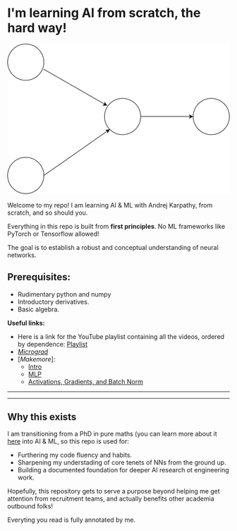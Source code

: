 # I'm learning AI from scratch, the hard way!

![diagram](./assets/diagram.drawio.svg)

Welcome to my repo! I am learning AI & ML with Andrej Karpathy, from scratch, and so should you.

Everything in this repo is built from **first principles**. No ML frameworks like PyTorch or Tensorflow allowed! 

The goal is to establish a robust and conceptual understanding of neural networks. 

## Prerequisites:
- Rudimentary python and numpy
- Introductory derivatives.
- Basic algebra.

**Useful links:**
- Here is a link for the YouTube playlist containing all the videos, ordered by dependence: [Playlist](https://www.youtube.com/playlist?list=PLAqhIrjkxbuWI23v9cThsA9GvCAUhRvKZ)
- [*Micrograd*](https://youtu.be/VMj-3S1tku0?si=8FOx5XlWblZZiAaC)
- [*Makemore*]:
  - [Intro](https://youtu.be/PaCmpygFfXo?si=wuC5yFxWspr9-KKr)
  - [MLP](https://youtu.be/TCH_1BHY58I?si=WkH5kB-iFLvQDPy1)
  - [Activations, Gradients, and Batch Norm](https://youtu.be/P6sfmUTpUmc?si=76Wcat4PdvR8aZKj)    

  
---

---

## Why this exists

I am transitioning from a PhD in pure maths (you can learn more about it [here]([diogofd](https://diogofd.github.io/)) into AI & ML, so this repo is used for:
- Furthering my code fluency and habits.
- Sharpening my understading of core tenets of NNs from the ground up.
- Building a documented foundation for deeper AI research ot engineering work.

Hopefully, this repository gets to serve a purpose beyond helping me get attention from recruitment teams, and actually benefits other academia outbound folks!

Everyting you read is fully annotated by me. 




